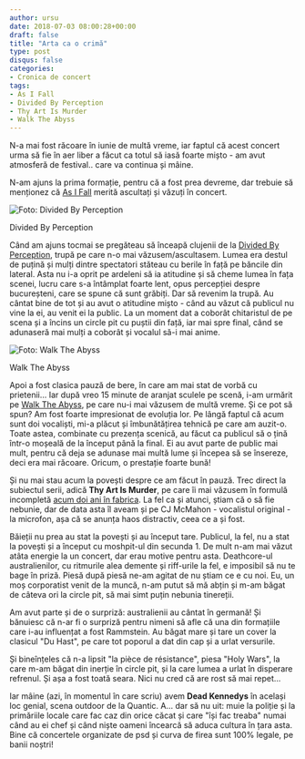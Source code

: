 ```yaml
---
author: ursu
date: 2018-07-03 08:00:28+00:00
draft: false
title: "Arta ca o crimă"
type: post
disqus: false
categories:
- Cronica de concert
tags:
- As I Fall
- Divided By Perception
- Thy Art Is Murder
- Walk The Abyss
---
```

N-a mai fost răcoare în iunie de multă vreme, iar faptul că acest concert urma să fie în aer liber a făcut ca totul să iasă foarte mișto - am avut atmosferă de festival.. care va continua și mâine.

N-am ajuns la prima formație, pentru că a fost prea devreme, dar trebuie să menționez că [As I Fall](https://www.facebook.com/pmAsIFall/) merită ascultați și văzuți în concert.

![Foto: Divided By Perception](/img/clujenii_20180702_190550-1.jpg)

Divided By Perception

Când am ajuns tocmai se pregăteau să înceapă clujenii de la [Divided By Perception](https://www.facebook.com/DividedByPerception/), trupă pe care n-o mai văzusem/ascultasem. Lumea era destul de puțină și mulți dintre spectatori stăteau cu berile în față pe băncile din lateral. Asta nu i-a oprit pe ardeleni să ia atitudine și să cheme lumea în fața scenei, lucru care s-a întâmplat foarte lent, opus percepției despre bucureșteni, care se spune că sunt grăbiți. Dar să revenim la trupă. Au cântat bine de tot și au avut o atitudine mișto - când au văzut că publicul nu vine la ei, au venit ei la public. La un moment dat a coborât chitaristul de pe scena și a încins un circle pit cu puștii din față, iar mai spre final, când se adunaseră mai mulți a coborât și vocalul să-i mai anime.

![Foto: Walk The Abyss](/img/walktheabyss_20180702_2008440.jpg)

Walk The Abyss

Apoi a fost clasica pauză de bere, în care am mai stat de vorbă cu prietenii... Iar după vreo 15 minute de aranjat sculele pe scenă, i-am urmărit pe [Walk The Abyss](https://www.facebook.com/WalkTheAbyss), pe care nu-i mai văzusem de multă vreme. Și ce pot să spun? Am fost foarte impresionat de evoluția lor. Pe lângă faptul că acum sunt doi vocaliști, mi-a plăcut și îmbunătățirea tehnică pe care am auzit-o. Toate astea, combinate cu prezența scenică, au făcut ca publicul să o țină într-o moșeală de la început până la final. Ei au avut parte de public mai mult, pentru că deja se adunase mai multă lume și începea să se însereze, deci era mai răcoare. Oricum, o prestație foarte bună!

Și nu mai stau acum la povești despre ce am făcut în pauză. Trec direct la subiectul serii, adică **Thy Art Is Murder**, pe care îi mai văzusem în formulă incompletă [acum doi ani în fabrica](/2016-07-10-thy-art-is-metal/). La fel ca și atunci, știam că o să fie nebunie, dar de data asta îl aveam și pe CJ McMahon - vocalistul original - la microfon, așa că se anunța haos distractiv, ceea ce a și fost.

Băieții nu prea au stat la povești și au început tare. Publicul, la fel, nu a stat la povești și a început cu moshpit-ul din secunda 1. De mult n-am mai văzut atâta energie la un concert, dar erau motive pentru asta. Deathcore-ul australienilor, cu ritmurile alea demente și riff-urile la fel, e imposibil să nu te bage în priză. Piesă după piesă ne-am agitat de nu știam ce e cu noi. Eu, un moș corporatist venit de la muncă, n-am putut să mă abțin și m-am băgat de câteva ori la circle pit, să mai simt puțin nebunia tinereții.

Am avut parte și de o surpriză: australienii au cântat în germană! Și bănuiesc că n-ar fi o surpriză pentru nimeni să afle că una din formațiile care i-au influențat a fost Rammstein. Au băgat mare și tare un cover la clasicul "Du Hast", pe care tot poporul a dat din cap și a urlat versurile.

Și bineînțeles că n-a lipsit "la pièce de résistance", piesa "Holy Wars", la care m-am băgat din inerție în circle pit, și la care lumea a urlat în disperare refrenul. Și așa a fost toată seara. Nici nu cred că are rost să mai repet...

Iar mâine (azi, în momentul în care scriu) avem **Dead Kennedys** în același loc genial, scena outdoor de la Quantic. A... dar să nu uit: muie la poliție și la primăriile locale care fac caz din orice căcat și care "își fac treaba" numai când au ei chef și când niște oameni încearcă să aduca cultura în țara asta. Bine că concertele organizate de psd și curva de firea sunt 100% legale, pe banii noștri!
